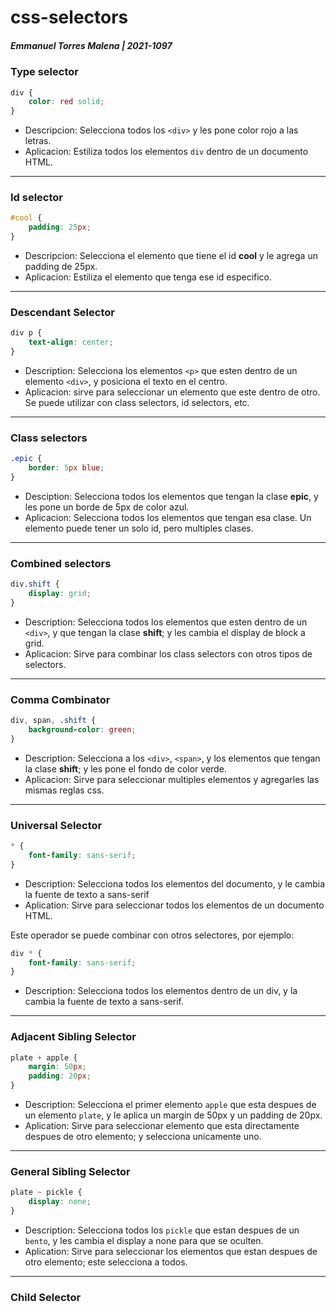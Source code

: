 # css-selectors
##### Emmanuel Torres Malena | 2021-1097


### Type selector

```css
div {
    color: red solid;
}
```
- Descripcion: Selecciona todos los ```<div>``` y les pone color rojo a las letras.
- Aplicacion: Estiliza todos los elementos ```div``` dentro de un documento HTML.

---
 ### Id selector

```css
#cool {
    padding: 25px;
}
```

- Descripcion: Selecciona el elemento que tiene el id **cool** y le agrega un padding de 25px.
- Aplicacion: Estiliza el elemento que tenga ese id especifico.
  
---

### Descendant Selector

```css
div p {
    text-align: center;
}
```

- Description: Selecciona los elementos ```<p>``` que esten dentro de un elemento ```<div>```, y posiciona el texto en el centro.
- Aplicacion: sirve para seleccionar un elemento que este dentro de otro. Se puede utilizar con class selectors, id selectors, etc.

---

### Class selectors

```css
.epic {
    border: 5px blue;
}
```

- Desciption: Selecciona todos los elementos que tengan la clase **epic**, y les pone un borde de 5px de color azul.
- Aplicacion: Selecciona todos los elementos que tengan esa clase. Un elemento puede tener un solo id, pero multiples clases.

---

### Combined selectors

```css
div.shift {
    display: grid;
}
```

- Description: Selecciona todos los elementos que esten dentro de un ```<div>```, y que tengan la clase **shift**; y les cambia el display de block a grid.
- Aplicacion: Sirve para combinar los class selectors con otros tipos de selectors.

---

### Comma Combinator

```css
div, span, .shift {
    background-color: green;
}
```

- Description: Selecciona a los ```<div>```, ```<span>```, y los elementos que tengan la clase **shift**; y les pone el fondo de color verde.
- Aplicacion: Sirve para seleccionar multiples elementos y agregarles las mismas reglas css.

---

### Universal Selector

```css
* {
    font-family: sans-serif;
}
```
- Description: Selecciona todos los elementos del documento, y le cambia la fuente de texto a sans-serif
- Aplication: Sirve para seleccionar todos los elementos de un documento HTML.

Este operador se puede combinar con otros selectores, por ejemplo:

```css
div * {
    font-family: sans-serif;
}
```

- Description: Selecciona todos los elementos dentro de un div, y la cambia la fuente de texto a sans-serif.

---

### Adjacent Sibling Selector

```css
plate + apple {
    margin: 50px;
    padding: 20px;
}
```

- Description: Selecciona el primer elemento ```apple``` que esta despues de un elemento ```plate```, y le aplica un margin de 50px y un padding de 20px.
- Aplication: Sirve para seleccionar elemento que esta directamente despues de otro elemento; y selecciona unicamente uno.

---

### General Sibling Selector

```css
plate ~ pickle {
    display: none;
}
```

- Description: Selecciona todos los ```pickle``` que estan despues de un ```bento```, y les cambia el display a none para que se oculten.
- Aplication: Sirve para seleccionar los elementos que estan despues de otro elemento; este selecciona a todos.

---

### Child Selector


